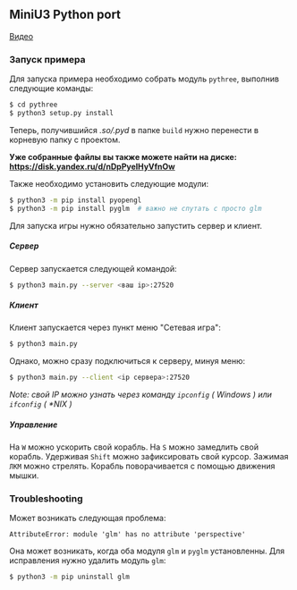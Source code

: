 ## MiniU3 Python port
[Видео](https://www.youtube.com/watch?v=O3rqMsH2ggE)
### Запуск примера
Для запуска примера необходимо собрать модуль ```pythree```, выполнив следующие команды:
```bash
$ cd pythree
$ python3 setup.py install 
```
Теперь, получившийся *.so/.pyd* в папке ```build``` нужно перенести в корневую папку с проектом.

**Уже собранные файлы вы также можете найти на диске: https://disk.yandex.ru/d/nDpPyelHyVfnOw**

Также необходимо установить следующие модули:
```bash
$ python3 -m pip install pyopengl
$ python3 -m pip install pyglm  # важно не спутать с просто glm
```

Для запуска игры нужно обязательно запустить сервер и клиент.
##### Сервер
Сервер запускается следующей командой:
```bash
$ python3 main.py --server <ваш ip>:27520
```

##### Клиент
Клиент запускается через пункт меню "Сетевая игра":
```bash
$ python3 main.py
```
Однако, можно сразу подключиться к серверу, минуя меню:
```bash
$ python3 main.py --client <ip сервера>:27520
```

*Note: свой IP можно узнать через команду ```ipconfig``` ( Windows ) или ```ifconfig``` ( \*NIX )*

##### Управление
На ```W``` можно ускорить свой корабль.
На ```S``` можно замедлить свой корабль.
Удерживая ```Shift``` можно зафиксировать свой курсор.
Зажимая ```ЛКМ``` можно стрелять.
Корабль поворачивается с помощью движения мышки.

### Troubleshooting
Может возникать следующая проблема:
```
AttributeError: module 'glm' has no attribute 'perspective'
```
Она может возникать, когда оба модуля ```glm``` и ```pyglm``` установленны.
Для исправления нужно удалить модуль ```glm```:
```bash
$ python3 -m pip uninstall glm
```